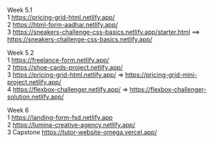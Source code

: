 Week 5.1 <br />
1 https://pricing-grid-html.netlify.app/ <br />
2 https://html-form-aadhar.netlify.app/ <br />
3 https://sneakers-challenge-css-basics.netlify.app/starter.html ==> https://sneakers-challenge-css-basics.netlify.app/ <br />

Week 5.2 <br />
1 https://freelance-form.netlify.app/ <br />
2 https://shoe-cards-project.netlify.app/ <br />
3 https://pricing-grid-html.netlify.app/ => https://pricing-grid-mini-project.netlify.app/ <br />
4 https://flexbox-challenger.netlify.app/ => https://flexbox-challenger-solution.netlify.app/ <br />

Week 6 <br />
1 https://landing-form-fsd.netlify.app <br />
2 https://lumina-creative-agency.netlify.app/ <br />
3 Capstone https://tutor-website-omega.vercel.app/ <br />

